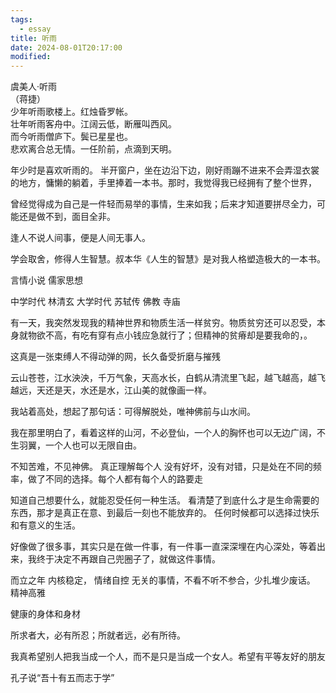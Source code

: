 ```yaml
---
tags:
  - essay
title: 听雨
date: 2024-08-01T20:17:00
modified:
---
```


虞美人·听雨  
（蒋捷）   
少年听雨歌楼上。红烛昏罗帐。  
壮年听雨客舟中。江阔云低，断雁叫西风。    
而今听雨僧庐下。鬓已星星也。  
悲欢离合总无情。一任阶前，点滴到天明。   

年少时是喜欢听雨的。
半开窗户，坐在边沿下边，刚好雨蹦不进来不会弄湿衣裳的地方，慵懒的躺着，手里捧着一本书。那时，我觉得我已经拥有了整个世界，

曾经觉得成为自己是一件轻而易举的事情，生来如我；后来才知道要拼尽全力，可能还是做不到，面目全非。

逢人不说人间事，便是人间无事人。

学会取舍，修得人生智慧。叔本华《人生的智慧》是对我人格塑造极大的一本书。



言情小说
儒家思想

中学时代  林清玄
大学时代  苏轼传
佛教 寺庙  

有一天，我突然发现我的精神世界和物质生活一样贫穷。物质贫穷还可以忍受，本身就物欲不高，有吃有穿有点小钱应急就行了；但精神的贫瘠却是要我命的，。

这真是一张束缚人不得动弹的网，长久备受折磨与摧残

云山苍苍，江水泱泱，千万气象，天高水长，白鹤从清流里飞起，越飞越高，越飞越远，天还是天，水还是水，江山美的就像画一样。

我站着高处，想起了那句话：可得解脱处，唯神佛前与山水间。

我在那里明白了，看着这样的山河，不必登仙，一个人的胸怀也可以无边广阔，不生羽翼，一个人也可以无限自由。

不知苦难，不见神佛。
真正理解每个人
没有好坏，没有对错，只是处在不同的频率，做了不同的选择。每个人都有每个人的路要走


知道自己想要什么，就能忍受任何一种生活。
看清楚了到底什么才是生命需要的东西，那才是真正在意、到最后一刻也不能放弃的。
任何时候都可以选择过快乐和有意义的生活。

好像做了很多事，其实只是在做一件事，有一件事一直深深埋在内心深处，等着出来，我终于决定不再跟自己兜圈子了，就做这件事情。


而立之年
内核稳定，
情绪自控
无关的事情，不看不听不参合，少扎堆少废话。
精神高雅

健康的身体和身材

所求者大，必有所忍；所就者远，必有所待。

我真希望别人把我当成一个人，而不是只是当成一个女人。希望有平等友好的朋友


孔子说“吾十有五而志于学”